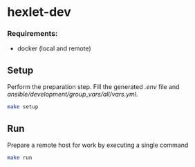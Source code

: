 # hexlet-dev

### Requirements:

- docker (local and remote)

## Setup

Perform the preparation step. Fill the generated *.env* file and *ansible/development/group_vars/all/vars.yml*.

```bash
make setup
```

## Run

Prepare a remote host for work by executing a single command

```bash
make run
```
